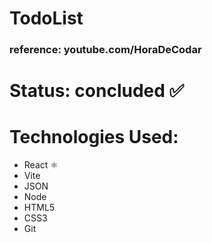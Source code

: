 # TodoList

### reference: youtube.com/HoraDeCodar

# Status: concluded ✅

# Technologies Used:
 + React ⚛
 + Vite
 + JSON
 + Node
 + HTML5
 + CSS3
 + Git
